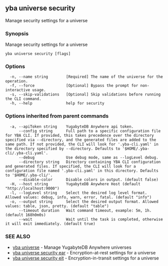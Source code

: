 ## yba universe security

Manage security settings for a universe

### Synopsis

Manage security settings for a universe

```
yba universe security [flags]
```

### Options

```
  -n, --name string        [Required] The name of the universe for the operation.
  -f, --force              [Optional] Bypass the prompt for non-interactive usage.
  -s, --skip-validations   [Optional] Skip validations before running the CLI command.
  -h, --help               help for security
```

### Options inherited from parent commands

```
  -a, --apiToken string    YugabyteDB Anywhere api token.
      --config string      Full path to a specific configuration file for YBA CLI. If provided, this takes precedence over the directory specified via --directory, and the generated files are added to the same path. If not provided, the CLI will look for '.yba-cli.yaml' in the directory specified by --directory. Defaults to '$HOME/.yba-cli/.yba-cli.yaml'.
      --debug              Use debug mode, same as --logLevel debug.
      --directory string   Directory containing YBA CLI configuration and generated files. If specified, the CLI will look for a configuration file named '.yba-cli.yaml' in this directory. Defaults to '$HOME/.yba-cli/'.
      --disable-color      Disable colors in output. (default false)
  -H, --host string        YugabyteDB Anywhere Host (default "http://localhost:9000")
  -l, --logLevel string    Select the desired log level format. Allowed values: debug, info, warn, error, fatal. (default "info")
  -o, --output string      Select the desired output format. Allowed values: table, json, pretty. (default "table")
      --timeout duration   Wait command timeout, example: 5m, 1h. (default 168h0m0s)
      --wait               Wait until the task is completed, otherwise it will exit immediately. (default true)
```

### SEE ALSO

* [yba universe](yba_universe.md)	 - Manage YugabyteDB Anywhere universes
* [yba universe security ear](yba_universe_security_ear.md)	 - Encryption-at-rest settings for a universe
* [yba universe security eit](yba_universe_security_eit.md)	 - Encryption-in-transit settings for a universe

